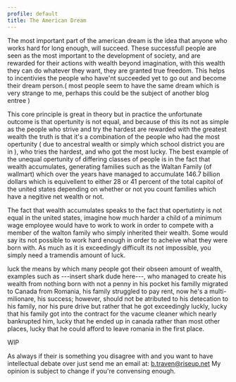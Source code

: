 ```yaml
---
profile: default
title: The American Dream
---
```


The most important part of the american dream is the idea that anyone who
works hard for long enough, will succeed. These successfull people are seen as
the most important to the 
development of society, and are rewarded for their actions with wealth beyond 
imagination, with this wealth they can do whatever they want, they
are granted true freedom. This helps to incentivies the people who have'nt
succeeded yet to go out and become their dream person.( most people seem to
have the same dream which is very strange to me, perhaps this could be the
subject of another blog entree )

This core principle is great in theory but in practice the unfortunate outcome
is that opertunity is not equal, and because of this its not as simple as the 
people who strive and try the hardest are rewarded with the greatest wealth the
truth is that it's a combination of the people who had the most opertunity ( due
to ancestral wealth or simply which school district you are in ), who tries the
hardest, and who got the most lucky. The best example of the unequal opertunity
of differing classes of people is in the fact that wealth accumulates,
generating families such as the Waltan Family (of wallmart) which over the years
have managed to accumulate 146.7 billion dollars which is equivellent to
either 28 or 41 percent of the total capitol of the united states depending
on whether or not you count families which have a negitive net wealth or not.

The fact that wealth accumulates speaks to the fact that opertutinty is not
equal in the united states, imagine how much harder a child of a minimum wage
employee would have to work to work in order to compete with a member of the 
walton family who simply inherited their wealth. Some would say its not
possible to work hard enough in order to acheive what they were born with.
As much as it is exceedingly difficult its not impossible, you simply need a
tramendis amount of luck.

luck the means by which many people got their obseen amount of wealth, examples
such as ---insert shark dude here---, who managed to create his wealth from
nothing born with not a penny in his pocket his familly migrated to Canada
from Romania, his family struggled to pay rent, now he's a multi-milionare,
his success; however, should not be atributed to his detecation to his family,
nor his pure drive but rather that he got exceedingly luckly, lucky that his 
family got into the contract for the vacume cleaner which nearly bankrupted
him, lucky that he ended up in canada rather than most other places, lucky
that he could afford to leave romania in the first place.

WIP

As always if their is something you disagree with and you want to have
intellectual debate over just send me an email at:
 b.traven@riseup.net My opinion is subject to change if you're
convensing enough.
